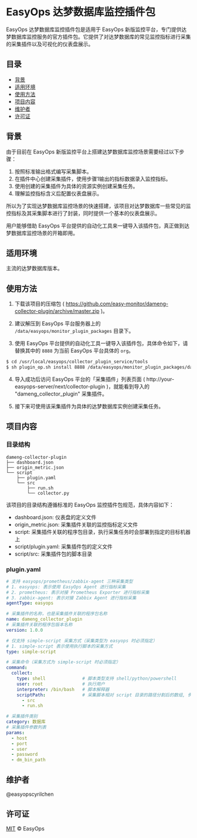 # EasyOps 达梦数据库监控插件包

EasyOps 达梦数据库监控插件包是适用于 EasyOps 新版监控平台，专门提供达梦数据库监控服务的官方插件包。它提供了对达梦数据库的常见监控指标进行采集的采集插件以及可视化的仪表盘展示。

## 目录

- [背景](#背景)
- [适用环境](#适用环境)
- [使用方法](#使用方法)
- [项目内容](#项目内容)
- [维护者](#维护者)
- [许可证](#许可证)

## 背景

由于目前在 EasyOps 新版监控平台上搭建达梦数据库监控场景需要经过以下步骤：

1. 按照标准输出格式编写采集脚本。
2. 在插件中心创建采集插件，使用步骤1输出的指标数据录入监控指标。
3. 使用创建的采集插件为具体的资源实例创建采集任务。
4. 理解监控指标含义后配置仪表盘展示。

所以为了实现达梦数据库监控场景的快速搭建，该项目对达梦数据库一些常见的监控指标及其采集脚本进行了封装，同时提供一个基本的仪表盘展示。

用户能够借助 EasyOps 平台提供的自动化工具来一键导入该插件包，真正做到达梦数据库监控场景的开箱即用。
 
## 适用环境

主流的达梦数据库版本。

## 使用方法

1. 下载该项目的压缩包 ( https://github.com/easy-monitor/dameng-collector-plugin/archive/master.zip )。

2. 建议解压到 EasyOps 平台服务器上的 `/data/easyops/monitor_plugin_packages` 目录下。

3. 使用 EasyOps 平台提供的自动化工具一键导入该插件包，具体命令如下，请替换其中的 `8888` 为当前 EasyOps 平台具体的 `org`。

```sh
$ cd /usr/local/easyops/collector_plugin_service/tools
$ sh plugin_op.sh install 8888 /data/easyops/monitor_plugin_packages/dameng-collector-plugin
```

4. 导入成功后访问 EasyOps 平台的「采集插件」列表页面 ( http://your-easyops-server/next/collector-plugin )，就能看到导入的 "dameng_collector_plugin" 采集插件。

5. 接下来可使用该采集插件为具体的达梦数据库实例创建采集任务。

## 项目内容

### 目录结构

```
dameng-collector-plugin
├── dashboard.json
├── origin_metric.json
└── script
    ├── plugin.yaml
    └── src
        ├── run.sh
        └── collector.py
```

该项目的目录结构遵循标准的 EasyOps 监控插件包规范，具体内容如下：

- dashboard.json: 仪表盘的定义文件
- origin_metric.json: 采集插件关联的监控指标定义文件
- script: 采集插件关联的程序包目录，执行采集任务时会部署到指定的目标机器上
- script/plugin.yaml: 采集插件包的定义文件
- script/src: 采集插件包的脚本目录

### plugin.yaml

```yaml
# 支持 easyops/prometheus/zabbix-agent 三种采集类型
# 1. easyops: 表示使用 EasyOps Agent 进行指标采集
# 2. prometheus: 表示对接 Prometheus Exporter 进行指标采集
# 3. zabbix-agent: 表示对接 Zabbix Agent 进行指标采集
agentType: easyops

# 采集插件的名称，也是采集插件关联的程序包名称
name: dameng_collector_plugin
# 采集插件关联的程序包版本名称
version: 1.0.0

# 仅支持 simple-script 采集方式（采集类型为 easyops 时必须指定）
# 1. simple-script 表示使用执行脚本的采集方式
type: simple-script

# 采集命令（采集方式为 simple-script 时必须指定）
command:
  collect:
    type: shell              # 脚本类型支持 shell/python/powershell
    user: root               # 执行用户
    interpreter: /bin/bash   # 脚本解释器
    scriptPath:              # 采集脚本相对 script 目录的路径分割后的数组, 例如：src/run.sh 的相对路径会被分割为 [src, run.sh]
      - src
      - run.sh

# 采集插件类别 
category: 数据库
# 采集插件参数列表
params:
  - host
  - port
  - user
  - password
  - dm_bin_path
```

## 维护者

@easyopscyrilchen

## 许可证

[MIT](#许可证) © EasyOps
